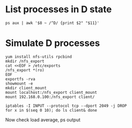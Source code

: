 # List processes in D state
```
ps aux | awk '$8 ~ /^D/ {print $2" "$11}'
```

# Simulate D processes
```
yum install nfs-utils rpcbind
mkdir /nfs_export
cat <<EOF > /etc/exports
/nfs_export *(ro)
EOF
exportfs -rva
showmount -e
mkdir client_mount
mount localhost:/nfs_export client_mount
mount 192.168.0.100:/nfs_export client/
```

```
iptables -I INPUT --protocol tcp --dport 2049 -j DROP
for x in $(seq 0 10); do ls client& done
```

Now check load average, ps output
